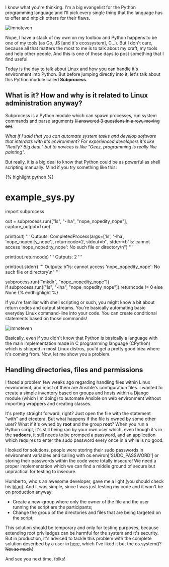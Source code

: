I know what you're thinking. I'm a big evangelist for the Python programming
language and I'll pick every single thing that the language has to offer
and nitpick others for their flaws.

![Imnoteven](https://media.giphy.com/media/xT0xeIlVtsY2kiaMXC/giphy.gif)

Nope, I have a stack of my own on my
toolbox and Python happens to be one of my tools (as Go, JS [and it's ecossystem],
C...). But I don't care, because all that matters the most to me is to talk
about my craft, my tools and help other people. And this is one of those days
to post something that I find useful.

Today is the day to talk about Linux and how you can handle it's
environment into Python. But before jumping directly into it, let's talk
about this Python module called **Subprocess**.

## What is it? How and why is it related to Linux administration anyway?

Subprocess is a Python module which can spawn processes, run system commands
and parse arguments ~~(I answered 3 questions in a row, moving on)~~.

*What if I said that you can automate system tasks and develop software that interacts with
it's environment? For experienced developers it's like "Really? Big deal." but to
novices is like "Geez, programming is really like painting".*

But really, it is a big deal to know that Python could be as powerful as shell scripting
manually. Mind if you try something like this:

{% highlight python %}
# example_sys.py
import subprocess

out = subprocess.run(["ls", "-lha", "nope_nopedity_nope"], capture_output=True)

print(out)
'''
Outputs: CompletedProcess(args=['ls', '-lha', 'nope_nopedity_nope'], returncode=2,
         stdout=b'', stderr=b"ls: cannot access 'nope_nopedity_nope': No such file or directory\n")
'''

print(out.returncode)
'''
Outputs: 2
'''

print(out.stderr)
'''
Outputs: b"ls: cannot access 'nope_nopedity_nope': No such file or directory\n"
'''

subprocess.run(["mkdir", "nope_nopedity_nope"])\
if subprocess.run(["ls", "-lha", "nope_nopedity_nope"]).returncode != 0 else None
{% endhighlight %}

If you're familiar with shell scripting or such, you might know a bit about return codes
and output streams. You're basically automating basic everyday Linux command-line into
your code. You can create conditional statements based on those commands!

![Imnoteven](https://media.giphy.com/media/oYtVHSxngR3lC/giphy.gif)

Basically, even if you didn't know that Python is basically a language with the main
implementation made in C programming language (CPython) which is shipped in most Linux distros,
you'd get a pretty good idea where it's coming from. Now, let me show you a problem.

## Handling directories, files and permissions

I faced a problem few weeks ago regarding handling files within Linux environment, and
most of them are Ansible's configuration files. I wanted to create a simple inventory
based on groups and hosts within a Django module (which I'm doing) to automate Ansible on web environment
without importing wrappers and creating classes.

It's pretty straight forward, right? Just open the file with the statement "with" and
etcetera. But what happens if the file is owned by some other user? What if it's owned by **root**
and the group **root**? When you run a Python script, it's still being ran by your own user which, even though it's in
the **sudoers**, it still needs to be promped a password, and an application which requires to enter
the sudo password every once in a while is no good.

I looked for solutions, people were storing their sudo passwords in environment variables and calling
with os.environ['SUDO_PASSWORD'] or storing their passwords within the code were totally insecure! We need
a proper implementation which we can find a middle ground of
secure but unpractical for testing to insecure.

Humberto, who's an awesome developer, gave me a light
(you should check his [blog](https://humberto.io/blog/)). And it was simple, since I was just testing my code and it won't be on production anyway:

- Create a new-group where only the owner of the file and the user running the script are the participants;
- Change the group of the directories and files that are being targeted on the script;

This solution should be temporary and only for testing purposes, because extending root priviledges can be
harmful for the system and it's security. But in production, it's adviced to tackle this problem with the
complete solution described by a user in [here](https://askubuntu.com/a/155827), which I've liked it
~~but the os.system()? Not so much~~!

And see you next time, folks!
